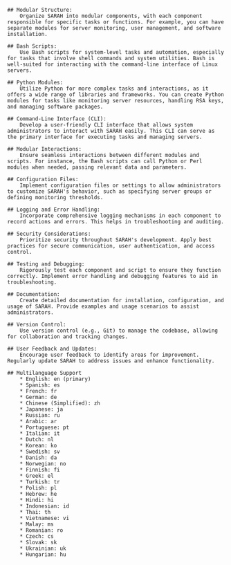     ## Modular Structure:
        Organize SARAH into modular components, with each component responsible for specific tasks or functions. For example, you can have separate modules for server monitoring, user management, and software installation.

    ## Bash Scripts:
        Use Bash scripts for system-level tasks and automation, especially for tasks that involve shell commands and system utilities. Bash is well-suited for interacting with the command-line interface of Linux servers.

    ## Python Modules:
        Utilize Python for more complex tasks and interactions, as it offers a wide range of libraries and frameworks. You can create Python modules for tasks like monitoring server resources, handling RSA keys, and managing software packages.

    ## Command-Line Interface (CLI):
        Develop a user-friendly CLI interface that allows system administrators to interact with SARAH easily. This CLI can serve as the primary interface for executing tasks and managing servers.

    ## Modular Interactions:
        Ensure seamless interactions between different modules and scripts. For instance, the Bash scripts can call Python or Perl modules when needed, passing relevant data and parameters.

    ## Configuration Files:
        Implement configuration files or settings to allow administrators to customize SARAH's behavior, such as specifying server groups or defining monitoring thresholds.

    ## Logging and Error Handling:
        Incorporate comprehensive logging mechanisms in each component to record actions and errors. This helps in troubleshooting and auditing.

    ## Security Considerations:
        Prioritize security throughout SARAH's development. Apply best practices for secure communication, user authentication, and access control.

    ## Testing and Debugging:
        Rigorously test each component and script to ensure they function correctly. Implement error handling and debugging features to aid in troubleshooting.

    ## Documentation:
        Create detailed documentation for installation, configuration, and usage of SARAH. Provide examples and usage scenarios to assist administrators.

    ## Version Control:
        Use version control (e.g., Git) to manage the codebase, allowing for collaboration and tracking changes.

    ## User Feedback and Updates:
        Encourage user feedback to identify areas for improvement. Regularly update SARAH to address issues and enhance functionality.
    
    ## Multilanguage Support
        * English: en (primary)
        * Spanish: es
        * French: fr
        * German: de
        * Chinese (Simplified): zh
        * Japanese: ja
        * Russian: ru
        * Arabic: ar
        * Portuguese: pt
        * Italian: it
        * Dutch: nl
        * Korean: ko
        * Swedish: sv
        * Danish: da
        * Norwegian: no
        * Finnish: fi
        * Greek: el
        * Turkish: tr
        * Polish: pl
        * Hebrew: he
        * Hindi: hi
        * Indonesian: id
        * Thai: th
        * Vietnamese: vi
        * Malay: ms
        * Romanian: ro
        * Czech: cs
        * Slovak: sk
        * Ukrainian: uk
        * Hungarian: hu